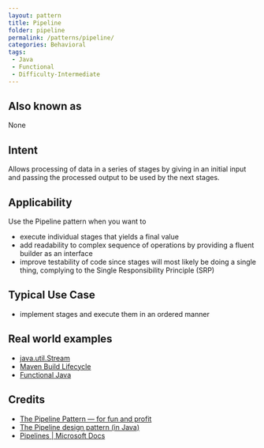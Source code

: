 ```yaml
---
layout: pattern
title: Pipeline
folder: pipeline
permalink: /patterns/pipeline/
categories: Behavioral
tags:
 - Java
 - Functional
 - Difficulty-Intermediate
---
```


## Also known as
None

## Intent
Allows processing of data in a series of stages by giving in an initial input and passing the processed output to be used by the next stages.

## Applicability
Use the Pipeline pattern when you want to

* execute individual stages that yields a final value
* add readability to complex sequence of operations by providing a fluent builder as an interface
* improve testability of code since stages will most likely be doing a single thing, complying to the Single Responsibility Principle (SRP)

## Typical Use Case

* implement stages and execute them in an ordered manner

## Real world examples

* [java.util.Stream](https://docs.oracle.com/javase/8/docs/api/java/util/stream/package-summary.html)
* [Maven Build Lifecycle](http://maven.apache.org/guides/introduction/introduction-to-the-lifecycle.html)
* [Functional Java](https://github.com/functionaljava/functionaljava)

## Credits

* [The Pipeline Pattern — for fun and profit](https://medium.com/@aaronweatherall/the-pipeline-pattern-for-fun-and-profit-9b5f43a98130)
* [The Pipeline design pattern (in Java)](https://medium.com/@deepakbapat/the-pipeline-design-pattern-in-java-831d9ce2fe21)
* [Pipelines | Microsoft Docs](https://docs.microsoft.com/en-us/previous-versions/msp-n-p/ff963548(v=pandp.10))